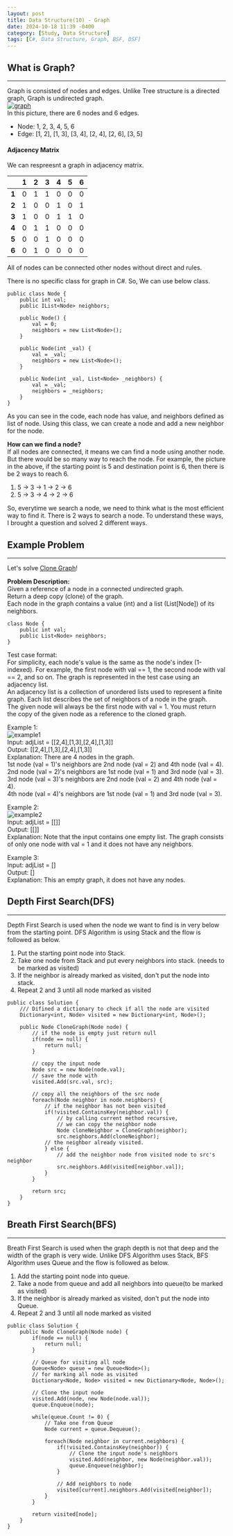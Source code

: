 ```yaml
---
layout: post
title: Data Structure(10) - Graph
date: 2024-10-18 11:39 -0400
category: [Study, Data Structure]
tags: [C#, Data Structure, Graph, BSF, DSF]
---
```


## What is Graph?
---
Graph is consisted of nodes and edges. Unlike Tree structure is a directed graph, Graph is undirected graph.   
[![graph](assets/img/data-structure-10/graph.jpg)](https://www.geeksforgeeks.org/what-is-graph-data-structure/)   
In this picture, there are 6 nodes and 6 edges.
- Node: 1, 2, 3, 4, 5, 6
- Edge: [1, 2], [1, 3], [3, 4], [2, 4], [2, 6], [3, 5]

#### Adjacency Matrix
We can respreesnt a graph in adjacency matrix.

||1|2|3|4|5|6|
|:---|:---:|:---:|:---:|:---:|:---:|:---:|
|**1**|0|1|1|0|0|0|
|**2**|1|0|0|1|0|1|
|**3**|1|0|0|1|1|0|
|**4**|0|1|1|0|0|0|
|**5**|0|0|1|0|0|0|
|**6**|0|1|0|0|0|0|

All of nodes can be connected other nodes without direct and rules.

There is no specific class for graph in C#. So, We can use below class.
```shell
public class Node {
    public int val;
    public IList<Node> neighbors;

    public Node() {
        val = 0;
        neighbors = new List<Node>();
    }

    public Node(int _val) {
        val = _val;
        neighbors = new List<Node>();
    }

    public Node(int _val, List<Node> _neighbors) {
        val = _val;
        neighbors = _neighbors;
    }
}
```

As you can see in the code, each node has value, and neighbors defined as list of node.
Using this class, we can create a node and add a new neighbor for the node.

**How can we find a node?**   
If all nodes are connected, it means we can find a node using another node.
But there would be so many way to reach the node.
For example, the picture in the above, if the starting point is 5 and destination point is 6, then there is be 2 ways to reach 6.
1. 5 -> 3 -> 1 -> 2 -> 6
2. 5 -> 3 -> 4 -> 2 -> 6

So, everytime we search a node, we need to think what is the most efficient way to find it.
There is 2 ways to search a node. To understand these ways, I brought a question and solved 2 different ways.

## Example Problem
---
Let's solve [Clone Graph](https://leetcode.com/problems/clone-graph/description/)!

**Problem Description:**   
Given a reference of a node in a connected undirected graph.   
Return a deep copy (clone) of the graph.   
Each node in the graph contains a value (int) and a list (List[Node]) of its neighbors.

```shell
class Node {
    public int val;
    public List<Node> neighbors;
}
```
 
Test case format:   
For simplicity, each node's value is the same as the node's index (1-indexed). For example, the first node with val == 1, the second node with val == 2, and so on. The graph is represented in the test case using an adjacency list.   
An adjacency list is a collection of unordered lists used to represent a finite graph. Each list describes the set of neighbors of a node in the graph.   
The given node will always be the first node with val = 1. You must return the copy of the given node as a reference to the cloned graph.

Example 1:   
![example1](assets/img/data-structure-10/133_clone_graph_question.png)   
Input: adjList = [[2,4],[1,3],[2,4],[1,3]]   
Output: [[2,4],[1,3],[2,4],[1,3]]   
Explanation: There are 4 nodes in the graph.   
1st node (val = 1)'s neighbors are 2nd node (val = 2) and 4th node (val = 4).   
2nd node (val = 2)'s neighbors are 1st node (val = 1) and 3rd node (val = 3).   
3rd node (val = 3)'s neighbors are 2nd node (val = 2) and 4th node (val = 4).   
4th node (val = 4)'s neighbors are 1st node (val = 1) and 3rd node (val = 3).

Example 2:   
![example2](assets/img/data-structure-10/133-2.png)   
Input: adjList = [[]]   
Output: [[]]   
Explanation: Note that the input contains one empty list. The graph consists of only one node with val = 1 and it does not have any neighbors.

Example 3:   
Input: adjList = []   
Output: []   
Explanation: This an empty graph, it does not have any nodes.

## Depth First Search(DFS)
---
Depth First Search is used when the node we want to find is in very below from the starting point.
DFS Algorithm is using Stack and the flow is followed as below.
1. Put the starting point node into Stack.
2. Take one node from Stack and put every neighbors into stack. (needs to be marked as visited)
3. If the neighbor is already marked as visited, don't put the node into stack.
4. Repeat 2 and 3 until all node marked as visited

```shell
public class Solution {
    /// Difined a dictionary to check if all the node are visited
    Dictionary<int, Node> visited = new Dictionary<int, Node>();

    public Node CloneGraph(Node node) {
        // if the node is empty just return null
        if(node == null) {
            return null;
        }

        // copy the input node
        Node src = new Node(node.val);
        // save the node with 
        visited.Add(src.val, src);

        // copy all the neighbors of the src node
        foreach(Node neighbor in node.neighbors) {
            // if the neighbor has not been visited
            if(!visited.ContainsKey(neighbor.val)) {
                // by calling current method recursive,
                // we can copy the neighbor node
                Node cloneNeighbor = CloneGraph(neighbor);
                src.neighbors.Add(cloneNeighbor);
            // the neighbor already visited.
            } else {
                // add the neighbor node from visited node to src's neighbor
                src.neighbors.Add(visited[neighbor.val]);
            }
        }

        return src;
    }
}
```

## Breath First Search(BFS)
---
Breath First Search is used when the graph depth is not that deep and the width of the graph is very wide.
Unlike DFS Algorithm uses Stack, BFS Algorithm uses Queue and the flow is followed as below.
1. Add the starting point node into queue.
2. Take a node from queue and add all neighbors into queue(to be marked as visited)
3. If the neighbor is already marked as visited, don't put the node into Queue.
4. Repeat 2 and 3 until all node marked as visited

```shell
public class Solution {
    public Node CloneGraph(Node node) {
        if(node == null) {
            return null;
        }

        // Queue for visiting all node
        Queue<Node> queue = new Queue<Node>();
        // for marking all node as visited
        Dictionary<Node, Node> visited = new Dictionary<Node, Node>();

        // Clone the input node
        visited.Add(node, new Node(node.val));
        queue.Enqueue(node);

        while(queue.Count != 0) {
            // Take one from Queue
            Node current = queue.Dequeue();

            foreach(Node neighbor in current.neighbors) {
                if(!visited.ContainsKey(neighbor)) {
                    // Clone the input node's neighbors
                    visited.Add(neighbor, new Node(neighbor.val));
                    queue.Enqueue(neighbor);
                }

                // Add neighbors to node
                visited[current].neighbors.Add(visited[neighbor]);
            }
        }

        return visited[node];
    }
}
```